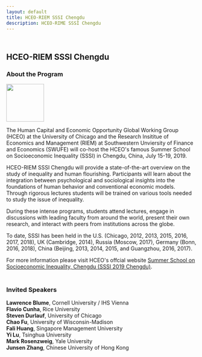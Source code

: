 ```yaml
---
layout: default
title: HCEO-RIEM SSSI Chengdu
description: HCEO-RIME SSSI Chengdu
---
```


## <br/>HCEO-RIEM SSSI Chengdu
### About the Program

<img src="../assets/pics/SSSI_2019.jpeg" class="align-left" alt="" width="100" height="100">

The Human Capital and Economic Opportunity Global Working Group (HCEO) at the University of Chicago and the Research Insititue of Economics and Management (RIEM) at Southwestern Unviersity of Finance and Economics (SWUFE) will co-host the HCEO's famous Summer School on Socioeconomic Inequality (SSSI) in Chengdu, China, July 15-19, 2019.

HCEO-RIEM SSSI Chengdu will provide a state-of-the-art overview on the study of inequality and human flourishing. Participants will learn about the integration between psychological and sociological insights into the foundations of human behavior and conventional economic models. Through rigorous lectures students will be trained on various tools needed to study the issue of inequality.

During these intense programs, students attend lectures, engage in discussions with leading faculty from around the world, present their own research, and interact with peers from institutions across the globe. 

To date, SSSI has been held in the U.S. (Chicago, 2012, 2013, 2015, 2016, 2017, 2018), UK (Cambridge, 2014), Russia (Moscow, 2017), Germany (Bonn, 2016, 2018), China (Beijing, 2013, 2014, 2015, and Guangzhou, 2016, 2017). 

For more information please visit HCEO's offcial website <a href="https://hceconomics.uchicago.edu/events/summer-school-socioeconomic-inequality-chengdu-sssi-2019-chengdu" target="_blank"> Summer School on Socioeconomic Inequality, Chengdu (SSSI 2019 Chengdu)</a>.

### <br/>Invited Speakers

**Lawrence Blume**, Cornell University / IHS Vienna<br/>
**Flavio Cunha**, Rice University<br/>
**Steven Durlauf**, University of Chicago<br/>
**Chao Fu**, University of Wisconsin-Madison<br/>
**Fali Huang**, Singapore Management University<br/>
**Yi Lu**, Tsinghua University<br/>
**Mark Rosenzweig**, Yale University<br/>
**Junsen Zhang**, Chinese University of Hong Kong<br/><br/>
